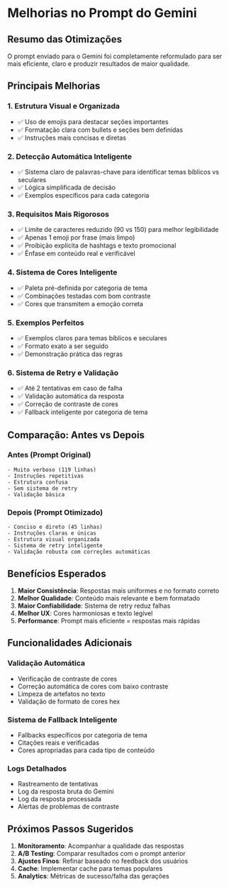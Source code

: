 # Melhorias no Prompt do Gemini

## Resumo das Otimizações

O prompt enviado para o Gemini foi completamente reformulado para ser mais eficiente, claro e produzir resultados de maior qualidade.

## Principais Melhorias

### 1. **Estrutura Visual e Organizada**
- ✅ Uso de emojis para destacar seções importantes
- ✅ Formatação clara com bullets e seções bem definidas
- ✅ Instruções mais concisas e diretas

### 2. **Detecção Automática Inteligente**
- ✅ Sistema claro de palavras-chave para identificar temas bíblicos vs seculares
- ✅ Lógica simplificada de decisão
- ✅ Exemplos específicos para cada categoria

### 3. **Requisitos Mais Rigorosos**
- ✅ Limite de caracteres reduzido (90 vs 150) para melhor legibilidade
- ✅ Apenas 1 emoji por frase (mais limpo)
- ✅ Proibição explícita de hashtags e texto promocional
- ✅ Ênfase em conteúdo real e verificável

### 4. **Sistema de Cores Inteligente**
- ✅ Paleta pré-definida por categoria de tema
- ✅ Combinações testadas com bom contraste
- ✅ Cores que transmitem a emoção correta

### 5. **Exemplos Perfeitos**
- ✅ Exemplos claros para temas bíblicos e seculares
- ✅ Formato exato a ser seguido
- ✅ Demonstração prática das regras

### 6. **Sistema de Retry e Validação**
- ✅ Até 2 tentativas em caso de falha
- ✅ Validação automática da resposta
- ✅ Correção de contraste de cores
- ✅ Fallback inteligente por categoria de tema

## Comparação: Antes vs Depois

### Antes (Prompt Original)
```
- Muito verboso (119 linhas)
- Instruções repetitivas
- Estrutura confusa
- Sem sistema de retry
- Validação básica
```

### Depois (Prompt Otimizado)
```
- Conciso e direto (45 linhas)
- Instruções claras e únicas
- Estrutura visual organizada
- Sistema de retry inteligente
- Validação robusta com correções automáticas
```

## Benefícios Esperados

1. **Maior Consistência**: Respostas mais uniformes e no formato correto
2. **Melhor Qualidade**: Conteúdo mais relevante e bem formatado
3. **Maior Confiabilidade**: Sistema de retry reduz falhas
4. **Melhor UX**: Cores harmoniosas e texto legível
5. **Performance**: Prompt mais eficiente = respostas mais rápidas

## Funcionalidades Adicionais

### Validação Automática
- Verificação de contraste de cores
- Correção automática de cores com baixo contraste
- Limpeza de artefatos no texto
- Validação de formato de cores hex

### Sistema de Fallback Inteligente
- Fallbacks específicos por categoria de tema
- Citações reais e verificadas
- Cores apropriadas para cada tipo de conteúdo

### Logs Detalhados
- Rastreamento de tentativas
- Log da resposta bruta do Gemini
- Log da resposta processada
- Alertas de problemas de contraste

## Próximos Passos Sugeridos

1. **Monitoramento**: Acompanhar a qualidade das respostas
2. **A/B Testing**: Comparar resultados com o prompt anterior
3. **Ajustes Finos**: Refinar baseado no feedback dos usuários
4. **Cache**: Implementar cache para temas populares
5. **Analytics**: Métricas de sucesso/falha das gerações